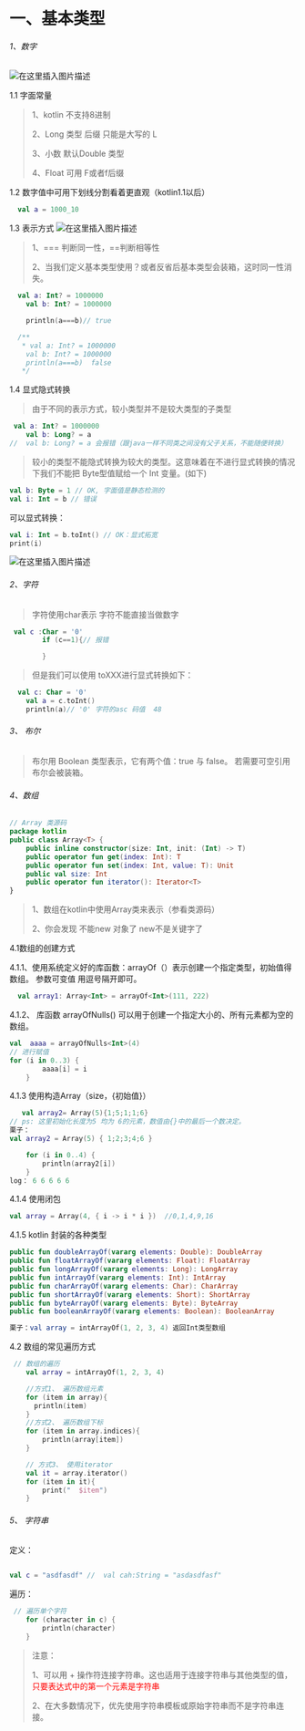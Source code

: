 #  一、基本类型

###### 1、数字

![在这里插入图片描述](https://img-blog.csdnimg.cn/20190603200923491.png?x-oss-process=image/watermark,type_ZmFuZ3poZW5naGVpdGk,shadow_10,text_aHR0cHM6Ly9ibG9nLmNzZG4ubmV0L3FxXzM4MzUwNjM1,size_16,color_FFFFFF,t_70)

1.1 字面常量

> 1、kotlin 不支持8进制
>
> 2、Long 类型 后缀 只能是大写的 L
>
> 3、小数 默认Double 类型
>
> 4、Float 可用 F或者f后缀

1.2 数字值中可用下划线分割看着更直观（kotlin1.1以后）

```kotlin
  val a = 1000_10

```

1.3 表示方式
![在这里插入图片描述](https://img-blog.csdnimg.cn/20190603201028475.png?x-oss-process=image/watermark,type_ZmFuZ3poZW5naGVpdGk,shadow_10,text_aHR0cHM6Ly9ibG9nLmNzZG4ubmV0L3FxXzM4MzUwNjM1,size_16,color_FFFFFF,t_70)

> 1、=== 判断同一性，==判断相等性
>
> 2、当我们定义基本类型使用？或者反省后基本类型会装箱，这时同一性消失。

```kotlin
  val a: Int? = 1000000
    val b: Int? = 1000000

    println(a===b)// true

  /**
   * val a: Int? = 1000000
    val b: Int? = 1000000
    println(a===b)  false
   */
```





1.4 显式隐式转换

> 由于不同的表⽰⽅式，较⼩类型并不是较⼤类型的⼦类型

```kotlin
 val a: Int? = 1000000
    val b: Long? = a
//  val b: Long? = a 会报错（跟java一样不同类之间没有父子关系，不能随便转换）
```





> 较⼩的类型不能隐式转换为较⼤的类型。这意味着在不进⾏显式转换的情况下我们不能把 Byte型值赋给⼀个 Int 变量。(如下)

```kotlin
val b: Byte = 1 // OK, 字⾯值是静态检测的
val i: Int = b // 错误

```

可以显式转换：

```kotlin
val i: Int = b.toInt() // OK：显式拓宽
print(i)
```

![在这里插入图片描述](https://img-blog.csdnimg.cn/20190603201140473.png?x-oss-process=image/watermark,type_ZmFuZ3poZW5naGVpdGk,shadow_10,text_aHR0cHM6Ly9ibG9nLmNzZG4ubmV0L3FxXzM4MzUwNjM1,size_16,color_FFFFFF,t_70)



###### 2、字符

> 字符使用char表示  字符不能直接当做数字

```kotlin
 val c :Char = '0'
        if (c==1){// 报错

        }
```

> 但是我们可以使用 toXXX进行显式转换如下：

```kotlin
  val c: Char = '0'
    val a = c.toInt()  
    println(a)// '0' 字符的asc 码值  48 
```

###### 3、 布尔

>布尔⽤ Boolean 类型表⽰，它有两个值：true 与 false。
>若需要可空引⽤布尔会被装箱。

###### 4、数组

```kotlin
// Array 类源码
package kotlin
public class Array<T> {
    public inline constructor(size: Int, init: (Int) -> T)
    public operator fun get(index: Int): T
    public operator fun set(index: Int, value: T): Unit
    public val size: Int
    public operator fun iterator(): Iterator<T>
}

```



> 1、数组在kotlin中使用Array类来表示（参看类源码）
>
> 2、你会发现 不能new 对象了 new不是关键字了

4.1数组的创建方式

4.1.1、使用系统定义好的库函数：arrayOf（）表示创建一个指定类型，初始值得数组。  参数可变值 用逗号隔开即可。

```kotlin
  val array1: Array<Int> = arrayOf<Int>(111, 222)
```

4.1.2、 库函数 arrayOfNulls() 可以⽤于创建⼀个指定⼤⼩的、所有元素都为空的数组。

```kotlin
val  aaaa = arrayOfNulls<Int>(4)
// 进行赋值
for (i in 0..3) {
        aaaa[i] = i
    }
```

4.1.3 使用构造Array（size，{初始值}）

```kotlin
   val array2= Array(5){1;5;1;1;6}
// ps: 这里初始化长度为5 均为 6的元素，数值由{}中的最后一个数决定。
栗子：
val array2 = Array(5) { 1;2;3;4;6 }

    for (i in 0..4) {
        println(array2[i])
    }
log： 6 6 6 6 6 
```

4.1.4 使用闭包

```kotlin
val array = Array(4, { i -> i * i })  //0,1,4,9,16
```



4.1.5  kotlin 封装的各种类型

```kotlin
public fun doubleArrayOf(vararg elements: Double): DoubleArray
public fun floatArrayOf(vararg elements: Float): FloatArray
public fun longArrayOf(vararg elements: Long): LongArray
public fun intArrayOf(vararg elements: Int): IntArray
public fun charArrayOf(vararg elements: Char): CharArray
public fun shortArrayOf(vararg elements: Short): ShortArray
public fun byteArrayOf(vararg elements: Byte): ByteArray
public fun booleanArrayOf(vararg elements: Boolean): BooleanArray

栗子：val array = intArrayOf(1, 2, 3, 4) 返回Int类型数组
```



4.2 数组的常见遍历方式

```kotlin
 // 数组的遍历
    val array = intArrayOf(1, 2, 3, 4)

    //方式1、 遍历数组元素
    for (item in array){
      println(item)
    }
    //方式2、 遍历数组下标
    for (item in array.indices){
        println(array[item])
    }

    // 方式3、 使用iterator
    val it = array.iterator()
    for (item in it){
        print("  $item")
    }
```



###### 5、 字符串

定义：

```kotlin

val c = "asdfasdf" //  val cah:String = "asdasdfasf"
```

遍历：

```kotlin
 // 遍历单个字符
    for (character in c) {
        println(character)
    }
```

> 注意：
>
> 1、可以⽤ + 操作符连接字符串。这也适⽤于连接字符串与其他类型的值，<font color = red>只要表达式中的第⼀个元素是字符串</font>
>
> 2、在⼤多数情况下，优先使⽤字符串模板或原始字符串⽽不是字符串连接。
>
> 











